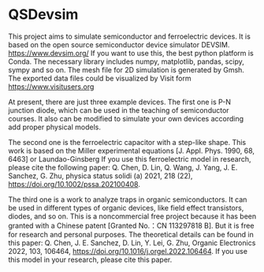 # QSDevsim

This project aims to simulate semiconductor and ferroelectric devices. It is based on the open source semiconductor device simulator DEVSIM. https://www.devsim.org/
If you want to use this, the best python platform is Conda. The necessary library includes numpy, matplotlib, pandas, scipy, sympy and so on.
 The mesh file for 2D simulation is generated by Gmsh. The exported data files could be visualized by Visit form https://www.visitusers.org
 
At present, there are just three example devices. 
The first one is P-N junction diode, which can be used in the teaching of semiconductor courses.
It also can be modified to simulate your own devices according add proper physical models.

The second one is the ferroelectric capacitor with a step-like shape. This work is based on the Miller experimental equations [J. Appl. Phys. 1990, 68, 6463] or Laundao-Ginsberg
If you use this ferroelectric model in research, please cite the following paper:
Q. Chen, D. Lin, Q. Wang, J. Yang, J. E. Sanchez, G. Zhu, physica status solidi (a) 2021, 218 (22), https://doi.org/10.1002/pssa.202100408.

The third one is a work to analyze traps in organic semiconductors. It can be used in different types of organic devices, like field effect transistors, diodes, and so on.
This is a noncommercial free project because it has been granted with a Chinese patent [Granted No.：CN 113297818 B]. But it is free for research and personal purposes. 
The theoretical details can be found in this paper: Q. Chen, J. E. Sanchez, D. Lin, Y. Lei, G. Zhu, Organic Electronics 2022, 103, 106464, https://doi.org/10.1016/j.orgel.2022.106464.
If you use this model in your research, please cite this paper.